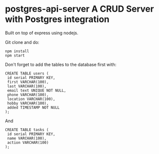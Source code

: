 # postgres-api-server A CRUD Server with Postgres integration

Built on top of express using nodejs.

Git clone and do:

```
npm install
npm start
```

Don't forget to add the tables to the database first with:

```
CREATE TABLE users (
 id serial PRIMARY KEY,
 first VARCHAR(100),
 last VARCHAR(100),
 email text UNIQUE NOT NULL,
 phone VARCHAR(100),
 location VARCHAR(100),
 hobby VARCHAR(100),
 added TIMESTAMP NOT NULL
);
```
And
```
CREATE TABLE tasks (
 id serial PRIMARY KEY,
 name VARCHAR(100),
 action VARCHAR(100)
);
```
